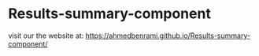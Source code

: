 # Results-summary-component

visit our the website at: https://ahmedbenrami.github.io/Results-summary-component/

